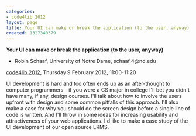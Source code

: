 ```yaml
---
categories:
- code4lib 2012
layout: page
title: Your UI can make or break the application (to the user, anyway) - Robin Schaaf
created: 1327340379
---
```

<strong>Your UI can make or break the application (to the user, anyway)</strong>
<ul>
<li>Robin Schaaf, University of Notre Dame, schaaf.4@nd.edu</li>
</ul>
<p><a href="/conference/2012/">code4lib 2012</a>, Thursday 9 February 2012, 11:00-11:20</p>
<p>
UI development is hard and too often ends up as an after-thought to computer programmers - if you were a CS major in college I'll bet you didn't have many, if any, design courses. I'll talk about how to involve the users upfront with design and some common pitfalls of this approach. I'll also make a case for why you should do the screen design before a single line of code is written. And I'll throw in some ideas for increasing usability and attractiveness of your web applications. I'd like to make a case study of the UI development of our open source ERMS.
</p>
